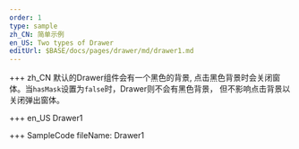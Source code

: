 ```yaml
--- 
order: 1
type: sample
zh_CN: 简单示例
en_US: Two types of Drawer
editUrl: $BASE/docs/pages/drawer/md/drawer1.md
---
```


+++ zh_CN
默认的Drawer组件会有一个黑色的背景, 点击黑色背景时会关闭窗体。当<Code>hasMask</Code>设置为<Code>false</Code>时，Drawer则不会有黑色背景，
    但不影响点击背景以关闭弹出窗体。

+++ en_US
Drawer1

+++ SampleCode
fileName: Drawer1
